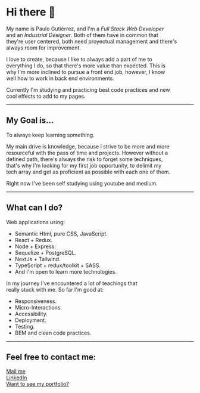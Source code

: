 <h1>Hi there 👋</h1>

My name is Paulo Gutiérrez, and I'm a *Full Stack Web Developer* <br/>
and an *Industrial Designer*. Both of them have in common that<br/>
they're user centered, both need proyectual management and there's<br/>
always room for improvement.

I love to create, because I like to always add a part of me to <br/>
everything I do, so that there's more value than expected. This is<br/>
why I'm more inclined to pursue a front end job, however, I know<br/>
well how to work in back end environments.

Currently I'm studying and practicing best code practices and new<br/>
cool effects to add to my pages.


<hr/>
<h2>My Goal is...</h2>

To always keep learning something.

My main drive is knowledge, because i strive to be more and more<br/>
resourceful with the pass of time and projects. However without a<br/>
defined path, there's always the risk to forget some techniques,<br/>
that's why I'm looking for my first job opportunity, to delimit my<br/>
tech array and get as proficient as possible with each one of them.

Right now I've been self studying using youtube and medium.

<hr/>
<h2>What can I do?</h2>

Web applications using:

- Semantic Html, pure CSS, JavaScript.
- React + Redux.
- Node + Express.
- Sequelize + PostgreSQL.
- NextJs + Tailwind.
- TypeScript + redux/toolkit + SASS.
- And I'm open to learn more technologies.

In my journey I've encountered a lot of teachings that </br>
really stuck with me. So far I'm good at:
- Responsiveness.
- Micro-Interactions.
- Accessibility.
- Deployment.
- Testing.
- BEM and clean code practices.

<hr/>
<h2>Feel free to contact me:</h2>

<a href="mailto:PCGP22@Gmail.com" target="blank" style="background-color">Mail me</a></br>
<a href="https://www.linkedin.com/in/paulogutierrez22/" target="blank">LinkedIn</a><br/>
<a href="https://portfolio-peach-alpha-44.vercel.app/" target="blank">Want to see my portfolio?</a>


